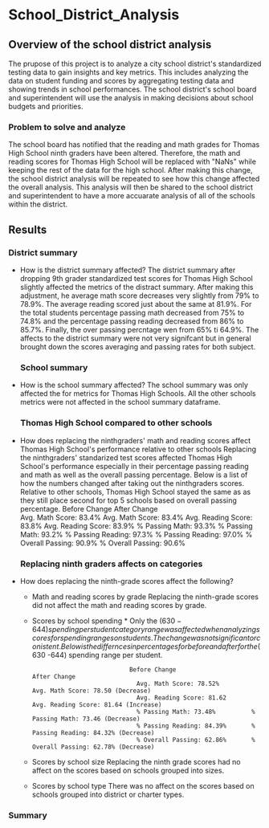 # School_District_Analysis

## Overview of the school district analysis
The prupose of this project is to analyze a city school district's standardized testing data to gain insights and key metrics. This includes analyzing the data on student funding and scores by aggregating testing data and showing trends in school performances. The school district's school board and superintendent will use the analysis in making decisions about school budgets and priorities.

### Problem to solve and analyze
The school board has notified that the reading and math grades for Thomas High School ninth graders have been altered. Therefore, the math and reading scores for Thomas High School will be replaced with "NaNs" while keeping the rest of the data for the high school. After making this change, the school district analysis will be repeated to see how this change affected the overall analysis. This analysis will then be shared to the school district and superintendent to have a more accuarate analysis of all of the schools within the district.




## Results 

### District summary
* How is the district summary affected? 
   The district summary after dropping 9th grader standardized test scores for Thomas High School slightly affected the metrics of the distract summary. After making this adjustment, he average math score decreases very slightly from 79% to 78.9%. The average reading scored just about the same at 81.9%. For the total students percentage passing math decreased from 75% to 74.8% and the percentage passing reading decreased from 86% to 85.7%. Finally, the over passing percntage wen from 65% ti 64.9%. The affects to the district summary were not very signifcant but in general brought down the scores averaging and passing rates for both subject.
   
   ### School summary
* How is the school summary affected?
  The school summary was only affected the for metrics for Thomas High Schools. All the other schools metrics were not affected in the school summary dataframe.
  
  ### Thomas High School compared to other schools
* How does replacing the ninthgraders' math and reading scores affect Thomas High School's performance relative to other schools
  Replacing the ninthgraders' standarized test scores affected Thomas High School's performance especially in their percentage passing reading and math as well as the overall passing percentage. Below is a list of how the numbers changed after taking out the ninthgraders scores. Relative to other schools, Thomas High School stayed the same as as they still place second for top 5 schools based on overall passing percentage.
                                     Before Change                     After Change  
                                     Avg. Math Score: 83.4%          Avg. Math Score: 83.4%
                                     Avg. Reading Score: 83.8%       Avg. Reading Score: 83.9%
                                     % Passing Math: 93.3%           % Passing Math: 93.2%
                                     % Passing Reading: 97.3%        % Passing Reading: 97.0%
                                     % Overall Passing: 90.9%        % Overall Passing: 90.6%
                                     
  ### Replacing ninth graders affects on categories
* How does replacing the ninth-grade scores affect the following?


  * Math and reading scores by grade
      Replacing the ninth-grade scores did not affect the math and reading scores by grade.


  * Scores by school spending
         * Only the ($630 -644) spending per student category range was affected when analyzing scores for spending ranges on students. The change was not significant or conistent. Below is the differnces in percentages for before and after for the ($630 -644) spending range per student.

                                   Before Change                     After Change  
                                     Avg. Math Score: 78.52%         Avg. Math Score: 78.50 (Decrease)
                                     Avg. Reading Score: 81.62       Avg. Reading Score: 81.64 (Increase)
                                     % Passing Math: 73.48%          % Passing Math: 73.46 (Decrease)
                                     % Passing Reading: 84.39%       % Passing Reading: 84.32% (Decrease)
                                     % Overall Passing: 62.86%       % Overall Passing: 62.78% (Decrease)
  * Scores by school size
      Replacing the ninth grade scores had no affect on the scores based on schools grouped into sizes.
  * Scores by school type
      There was no affect on the scores based on schools grouped into district or charter types.
      


### Summary



